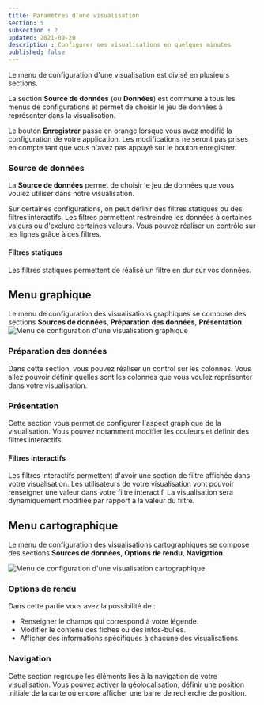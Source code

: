 ```yaml
---
title: Paramètres d'une visualisation
section: 5
subsection : 2
updated: 2021-09-20
description : Configurer ses visualisations en quelques minutes
published: false
---
```


Le menu de configuration d'une visualisation est divisé en plusieurs sections.  

La section **Source de données** (ou **Données**) est commune à tous les menus de configurations et permet de choisir le jeu de données à représenter dans la visualisation.

Le bouton **Enregistrer** passe en orange lorsque vous avez modifié la configuration de votre application. Les modifications ne seront pas prises en compte tant que vous n'avez pas appuyé sur le bouton enregistrer.

### Source de données
La **Source de données** permet de choisir le jeu de données que vous voulez utiliser dans notre visualisation.

Sur certaines configurations, on peut définir des filtres statiques ou des filtres interactifs. Les filtres permettent restreindre les données à certaines valeurs ou d'exclure certaines valeurs. Vous pouvez réaliser un contrôle sur les lignes grâce à ces filtres.

#### Filtres statiques
Les filtres statiques permettent de réalisé un filtre en dur sur vos données.

## Menu graphique
Le menu de configuration des visualisations graphiques se compose des sections **Sources de données**, **Préparation des données**, **Présentation**.
![Menu de configuration d'une visualisation graphique](./images/user-guide/Menu-graph.jpg)

### Préparation des données

Dans cette section, vous pouvez réaliser un control sur les colonnes. Vous allez pouvoir définir quelles sont les colonnes que vous voulez représenter dans votre visualisation.

### Présentation
Cette section vous permet de configurer l'aspect graphique de la visualisation. Vous pouvez notamment modifier les couleurs et définir des filtres interactifs.

#### Filtres interactifs
Les filtres interactifs permettent d'avoir une section de filtre affichée dans votre visualisation. Les utilisateurs de votre visualisation vont pouvoir renseigner une valeur dans votre filtre interactif. La visualisation sera dynamiquement modifiée par rapport à la valeur du filtre.

## Menu cartographique
Le menu de configuration des visualisations cartographiques se compose des sections **Sources de données**, **Options de rendu**, **Navigation**.

![Menu de configuration d'une visualisation cartographique](./images/user-guide/Menu-carto.jpg)

### Options de rendu
Dans cette partie vous avez la possibilité de :
* Renseigner le champs qui correspond à votre légende.
* Modifier le contenu des fiches ou des infos-bulles.
* Afficher des informations spécifiques à chacune des visualisations.

### Navigation
Cette section regroupe les éléments liés à la navigation de votre visualisation. Vous pouvez activer la géolocalisation, définir une position initiale de la carte ou encore afficher une barre de recherche de position.

